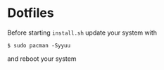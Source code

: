 # Dotfiles
Before starting `install.sh` update your system with
```console
$ sudo pacman -Syyuu
```
and reboot your system
